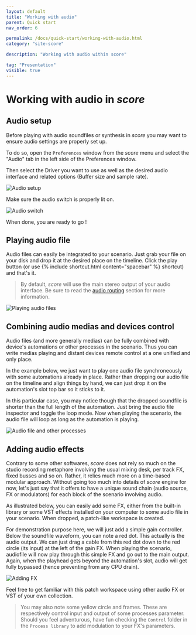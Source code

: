 ```yaml
---
layout: default
title: "Working with audio"
parent: Quick start
nav_order: 6

permalink: /docs/quick-start/working-with-audio.html
category: "site-score"

description: "Working with audio within score"

tag: "Presentation"
visible: true
---
```

# Working with audio in *score*
## Audio setup

Before playing with audio soundfiles or synthesis in *score* you may want to ensure audio settings are properly set up.

To do so, open the `Preferences` window from the *score* menu and select the "Audio" tab in the left side of the Preferences window.

Then select the Driver you want to use as well as the desired audio interface and related options (Buffer size and sample rate).

![Audio setup](/score-docs/assets/images/quick-start/working-with-audio/audio-preferences.png "Audio setup")

Make sure the audio switch is properly lit on. 

![Audio switch](/score-docs/assets/images/quick-start/working-with-audio/audio_switch.png "Audio setup")

When done, you are ready to go !

## Playing audio file

Audio files can easily be integrated to your scenario. Just grab your file on your disk and drop it at the desired place on the timeline. Click the play button (or use {% include shortcut.html content="spacebar" %} shortcut) and that's it.

> By default, *score* will use the main stereo output of your audio interface. Be sure to read the [audio routing](/score-docs/in-depth/audio_routing.html "Audio routing") section for more information.

![Playing audio files](/score-docs/assets/images/quick-start/working-with-audio/reading-audio-file.gif "Playing audio files")

## Combining audio medias and devices control

Audio files (and more generally medias) can be fully combined with device's automations or other processes in the scenario. Thus you can write medias playing and distant devices remote control at a one unified and only place.

In the example below, we just want to play one audio file synchroneously with some automations already in place. Rather than dropping our audio file on the timeline and align things by hand, we can just drop it on the automation's slot top bar so it sticks to it. 

In this particular case, you may notice though that the dropped soundfile is shorter than the full length of the automation. Just bring the audio file inspector and toggle the loop mode. Now when playing the scenario, the audio file will loop as long as the automation is playing.

![Audio file and other processes](/score-docs/assets/images/quick-start/working-with-audio/combining-audio-and-other-processes.gif "Audio files and other processes")

## Adding audio effects

Contrary to some other softwares, *score* does not rely so much on the studio recording metaphore involving the usual mixing desk, per track FX, fixed busses and so on. Rather, it relies much more on a time-based modular approach. Without going too much into details of *score* engine for now, let's just say that it offers to have a unique sound chain (audio source, FX or modulators) for each block of the scenario involving audio.

As illustrated below, you can easily add some FX, either from the built-in library or some VST effects installed on your computer to some audio file in your scenario. When dropped, a patch-like workspace is created. 

For demonstration purpose here, we will just add a simple gain controller. Below the soundfile waveform, you can note a red dot. This actually is the audio output. We can just drag a cable from this red dot down to the red circle (its input) at the left of the gain FX. When playing the scenario, audiofile will now play through this simple FX and go out to the main output. Again, when the playhead gets beyond the automation's slot, audio will get fully bypassed (hence preventing from any CPU drain).

![Adding FX](/score-docs/assets/images/quick-start/working-with-audio/simple-audio-fx.gif)

Feel free to get familiar with this patch workspace using other audio FX or VST of your own collection.

> You may also note some yellow circle and frames. These are respectively control input and output of some processes parameter. Should you feel adventurous, have fun checking the `Control` folder in the `Process library` to add modulation to your FX's parameters.